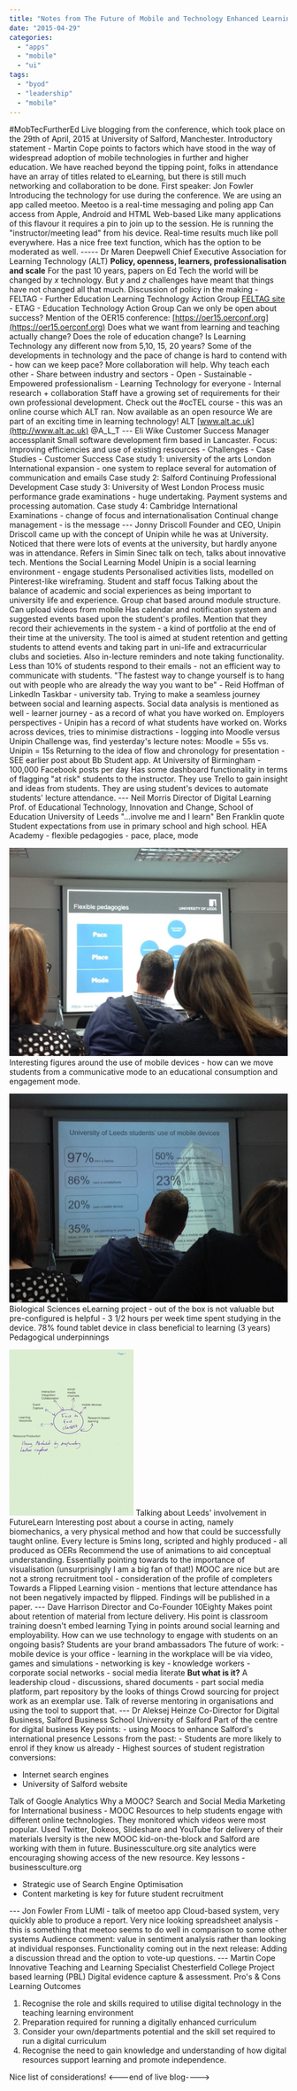 ```yaml
---
title: "Notes from The Future of Mobile and Technology Enhanced Learning in HE and FE Conference"
date: "2015-04-29"
categories: 
  - "apps"
  - "mobile"
  - "ui"
tags: 
  - "byod"
  - "leadership"
  - "mobile"
---
```


#MobTecFurtherEd Live blogging from the conference, which took place on the 29th of April, 2015 at University of Salford, Manchester. Introductory statement - Martin Cope points to factors which have stood in the way of widespread adoption of mobile technologies in further and higher education. We have reached beyond the tipping point, folks in attendance have an array of titles related to eLearning, but there is still much networking and collaboration to be done. First speaker: Jon Fowler Introducing the technology for use during the conference. We are using an app called meetoo. Meetoo is a real-time messaging and poling app Can access from Apple, Android and HTML Web-based Like many applications of this flavour it requires a pin to join up to the session. He is running the "instructor/meeting lead" from his device. Real-time results much like poll everywhere. Has a nice free text function, which has the option to be moderated as well. ----- Dr Maren Deepwell Chief Executive Association for Learning Technology (ALT) **Policy, openness, learners, professionalisation and scale** For the past 10 years, papers on Ed Tech the world will be changed by _x_ technology. But _y_ and _z_ challenges have meant that things have not changed all that much. Discussion of policy in the making - FELTAG - Further Education Learning Technology Action Group [FELTAG site](http://feltag.org.uk) - ETAG - Education Technology Action Group Can we only be open about success? Mention of the OER15 conference: [https://oer15.oerconf.org](https://oer15.oerconf.org) Does what we want from learning and teaching actually change? Does the role of education change? Is Learning Technology any different now from 5,10, 15, 20 years? Some of the developments in technology and the pace of change is hard to contend with - how can we keep pace? More collaboration will help. Why teach each other - Share between industry and sectors - Open - Sustainable - Empowered professionalism - Learning Technology for everyone - Internal research + collaboration Staff have a growing set of requirements for their own professional development. Check out the #ocTEL course - this was an online course which ALT ran. Now available as an open resource We are part of an exciting time in learning technology! ALT [www.alt.ac.uk](http://www.alt.ac.uk) @A\_L\_T --- Eli Wike Customer Success Manager accessplanit Small software development firm based in Lancaster. Focus: Improving efficiencies and use of existing resources - Challenges - Case Studies - Customer Success Case study 1: university of the arts London International expansion - one system to replace several for automation of communication and emails Case study 2: Salford Continuing Professional Development Case study 3: University of West London Process music performance grade examinations - huge undertaking. Payment systems and processing automation. Case study 4: Cambridge International Examinations - change of focus and internationalisation Continual change management - is the message --- Jonny Driscoll Founder and CEO, Unipin Driscoll came up with the concept of Unipin while he was at University. Noticed that there were lots of events at the university, but hardly anyone was in attendance. Refers in Simin Sinec talk on tech, talks about innovative tech. Mentions the Social Learning Model Unipin is a social learning environment - engage students Personalised activities lists, modelled on Pinterest-like wireframing. Student and staff focus Talking about the balance of academic and social experiences as being important to university life and experience. Group chat based around module structure. Can upload videos from mobile Has calendar and notification system and suggested events based upon the student's profiles. Mention that they record their achievements in the system - a kind of portfolio at the end of their time at the university. The tool is aimed at student retention and getting students to attend events and taking part in uni-life and extracurricular clubs and societies. Also in-lecture reminders and note taking functionality. Less than 10% of students respond to their emails - not an efficient way to communicate with students. "The fastest way to change yourself is to hang out with people who are already the way you want to be" - Reid Hoffman of LinkedIn Taskbar - university tab. Trying to make a seamless journey between social and learning aspects. Social data analysis is mentioned as well - learner journey - as a record of what you have worked on. Employers perspectives - Unipin has a record of what students have worked on. Works across devices, tries to minimise distractions - logging into Moodle versus Unipin Challenge was, find yesterday's lecture notes: Moodle = 55s vs. Unipin = 15s Returning to the idea of flow and chronology for presentation - SEE earlier post about Bb Student app. At University of Birmingham - 100,000 Facebook posts per day Has some dashboard functionality in terms of flagging "at risk" students to the instructor. They use Trello to gain insight and ideas from students. They are using student's devices to automate students' lecture attendance. --- Neil Morris Director of Digital Learning Prof. of Educational Technology, Innovation and Change, School of Education University of Leeds "...involve me and I learn" Ben Franklin quote Student expectations from use in primary school and high school. HEA Academy - flexible pedagogies - pace, place, mode  
  
[![20150429-122434.jpg](images/20150429-122434.jpg)](http://www.fionamacneill.co.uk/blog/wp-content/uploads/2015/04/20150429-122434.jpg) Interesting figures around the use of mobile devices - how can we move students from a communicative mode to an educational consumption and engagement mode.  
  
[![20150429-122609.jpg](images/20150429-122609.jpg)](http://www.fionamacneill.co.uk/blog/wp-content/uploads/2015/04/20150429-122609.jpg) Biological Sciences eLearning project - out of the box is not valuable but pre-configured is helpful - 3 1/2 hours per week time spent studying in the device. 78% found tablet device in class beneficial to learning (3 years) Pedagogical underpinnings  
  
[![20150429-124325.jpg](images/20150429-124325.jpg)](http://www.fionamacneill.co.uk/blog/wp-content/uploads/2015/04/20150429-124325.jpg) Talking about Leeds' involvement in FutureLearn Interesting post about a course in acting, namely biomechanics, a very physical method and how that could be successfully taught online. Every lecture is 5mins long, scripted and highly produced - all produced as OERs Recommend the use of animations to aid conceptual understanding. Essentially pointing towards to the importance of visualisation (unsurprisingly I am a big fan of that!) MOOC are nice but are not a strong recruitment tool - consideration of the profile of completers Towards a Flipped Learning vision - mentions that lecture attendance has not been negatively impacted by flipped. Findings will be published in a paper. --- Dave Harrison Director and Co-Founder 10Eighty Makes point about retention of material from lecture delivery. His point is classroom training doesn't embed learning Tying in points around social learning and employability. How can we use technology to engage with students on an ongoing basis? Students are your brand ambassadors The future of work: - mobile device is your office - learning in the workplace will be via video, games and simulations - networking is key - knowledge workers - corporate social networks - social media literate **But what is it?** A leadership cloud - discussions, shared documents - part social media platform, part repository by the looks of things Crowd sourcing for project work as an exemplar use. Talk of reverse mentoring in organisations and using the tool to support that. --- Dr Aleksej Heinze Co-Director for Digital Business, Salford Business School University of Salford Part of the centre for digital business Key points: - using Moocs to enhance Salford's international presence Lessons from the past: - Students are more likely to enrol if they know us already - Highest sources of student registration conversions:

- Internet search engines
- University of Salford website

Talk of Google Analytics Why a MOOC? Search and Social Media Marketing for International business - MOOC Resources to help students engage with different online technologies. They monitored which videos were most popular. Used Twitter, Dokeos, Slideshare and YouTube for delivery of their materials Iversity is the new MOOC kid-on-the-block and Salford are working with them in future. Businessculture.org site analytics were encouraging showing access of the new resource. Key lessons - businessculture.org

- Strategic use of Search Engine Optimisation
- Content marketing is key for future student recruitment

\--- Jon Fowler From LUMI - talk of meetoo app Cloud-based system, very quickly able to produce a report. Very nice looking spreadsheet analysis - this is something that meetoo seems to do well in comparison to some other systems Audience comment: value in sentiment analysis rather than looking at individual responses. Functionality coming out in the next release: Adding a discussion thread and the option to vote-up questions. --- Martin Cope Innovative Teaching and Learning Specialist Chesterfield College Project based learning (PBL) Digital evidence capture & assessment. Pro's & Cons Learning Outcomes

1. Recognise the role and skills required to utilise digital technology in the teaching learning environment
2. Preparation required for running a digitally enhanced curriculum
3. Consider your own/departments potential and the skill set required to run a digital curriculum
4. Recognise the need to gain knowledge and understanding of how digital resources support learning and promote independence.

Nice list of considerations! <---end of live blog---->
